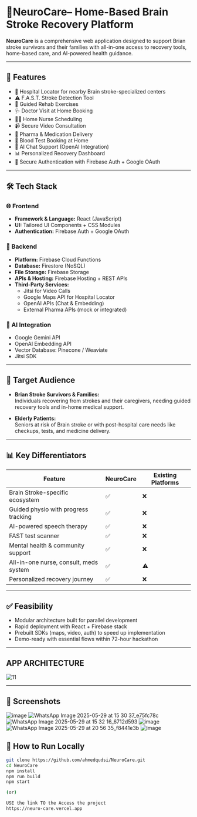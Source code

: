# 🧠NeuroCare– Home-Based Brain Stroke Recovery Platform

**NeuroCare** is a comprehensive web application designed to support Brian stroke survivors and their families with all-in-one access to recovery tools, home-based care, and AI-powered health guidance.

---

## 🚀 Features

- 🏥 Hospital Locator for nearby Brain stroke-specialized centers  
- ⚠️ F.A.S.T. Stroke Detection Tool  
- 💪 Guided Rehab Exercises  
- 🩺 Doctor Visit at Home Booking  
- 👩‍⚕️ Home Nurse Scheduling  
- 📹 Secure Video Consultation  
- 💊 Pharma & Medication Delivery  
- 🧪 Blood Test Booking at Home  
- 🤖 AI Chat Support (OpenAI Integration)  
- 📊 Personalized Recovery Dashboard  
- 🔐 Secure Authentication with Firebase Auth + Google OAuth  

---

## 🛠️ Tech Stack

### 🌐 Frontend  
- **Framework & Language:** React (JavaScript)  
- **UI:** Tailored UI Components + CSS Modules  
- **Authentication:** Firebase Auth + Google OAuth

### 🔧 Backend  
- **Platform:** Firebase Cloud Functions  
- **Database:** Firestore (NoSQL)  
- **File Storage:** Firebase Storage  
- **APIs & Hosting:** Firebase Hosting + REST APIs  
- **Third-Party Services:**  
  - Jitsi for Video Calls  
  - Google Maps API for Hospital Locator  
  - OpenAI APIs (Chat & Embedding)  
  - External Pharma APIs (mock or integrated)

### 🧠 AI Integration  
- Google Gemini API  
- OpenAI Embedding API  
- Vector Database: Pinecone / Weaviate
- Jitsi SDK

---

## 🎯 Target Audience

- **Brian Stroke Survivors & Families:**  
  Individuals recovering from strokes and their caregivers, needing guided recovery tools and in-home medical support.

- **Elderly Patients:**  
  Seniors at risk of Brain stroke or with post-hospital care needs like checkups, tests, and medicine delivery.

---

## 📊 Key Differentiators

| **Feature**                              |   **NeuroCare**          |     **Existing Platforms**       |
|------------------------------------------|--------------------------|----------------------------------|
| Brain Stroke-specific ecosystem          |       ✅                |          ❌                      |
| Guided physio with progress tracking     |       ✅                |          ❌                      |
| AI-powered speech therapy                |       ✅                |          ❌                      |
| FAST test scanner                        |       ✅                |          ❌                      |
| Mental health & community support        |       ✅                |          ❌                      |
| All-in-one nurse, consult, meds system   |       ✅                |          ⚠️                      |
| Personalized recovery journey            |       ✅                |          ❌                      |

---

## ✅ Feasibility

- Modular architecture built for parallel development  
- Rapid deployment with React + Firebase stack  
- Prebuilt SDKs (maps, video, auth) to speed up implementation  
- Demo-ready with essential flows within 72-hour hackathon  

---
## APP ARCHITECTURE
![11](https://github.com/user-attachments/assets/324175a5-c364-403f-b2be-cf38425d0512)

---
## 📸 Screenshots

![image](https://github.com/user-attachments/assets/1f067904-6aa8-46bd-920a-f7708f4ac2fc)
![WhatsApp Image 2025-05-29 at 15 30 37_e75fc78c](https://github.com/user-attachments/assets/62262cfb-6d2b-4a94-9ed9-bda9e2b91813)
![WhatsApp Image 2025-05-29 at 15 32 16_6712d593](https://github.com/user-attachments/assets/29fb5051-2a92-4d3d-a542-d3056d00b08e)
![image](https://github.com/user-attachments/assets/f0339464-a952-4f77-b89a-01c55675f1fb)
![WhatsApp Image 2025-05-29 at 20 56 35_f8441e3b](https://github.com/user-attachments/assets/3afcc769-cad8-4594-bb1c-6e67d82f664c)
![image](https://github.com/user-attachments/assets/0ece35d7-98e6-4648-8843-eb129e67fa60)


## 📂 How to Run Locally

```bash
git clone https://github.com/ahmedqudsi/NeuroCare.git
cd NeuroCare
npm install
npm run build
npm start

(or)

USE the link TO the Access the project
https://neuro-care.vercel.app
